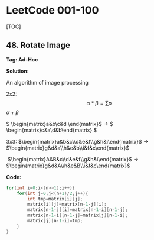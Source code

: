 <script type="text/javascript" async src="https://cdn.mathjax.org/mathjax/latest/MathJax.js?config=TeX-MML-AM_CHTML"> </script>

# LeetCode 001-100



[TOC]



## 48. Rotate Image

**Tag: Ad-Hoc**

**Solution:**

An algorithm of image processing

2x2:  
$$
\alpha*\beta=\sum p
$$
$\alpha+\beta$

$ \begin{matrix}a&b\\c&d \end{matrix}$  -> $ \begin{matrix}c&a\\d&b\end{matrix} $ 


3x3:  $\begin{matrix}a&b&c\\d&e&f\\g&h&i\end{matrix}$ -> $\begin{matrix}g&d&a\\h&e&b\\i&f&c\end{matrix}$ 

​          $\begin{matrix}A&B&c\\d&e&f\\g&h&i\end{matrix}$ ->  $\begin{matrix}g&d&A\\h&e&B\\i&f&c\end{matrix}$



**Code:**

```c++
for(int i=0;i<(n>>1);i++){
    for(int j=0;j<(n+1)/2;j++){
        int tmp=matrix[i][j];
        matrix[i][j]=matrix[n-1-j][i];
        matrix[n-1-j][i]=matrix[n-1-i][n-1-j];
        matrix[n-1-i][n-1-j]=matrix[j][n-1-i];
        matrix[j][n-1-i]=tmp;
    }
}
```


